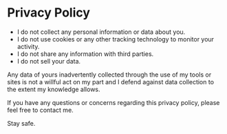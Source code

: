 # Privacy Policy

* I do not collect any personal information or data about you.
* I do not use cookies or any other tracking technology to monitor your activity.
* I do not share any information with third parties.
* I do not sell your data.

Any data of yours inadvertently collected through the use of my tools or sites is not a willful act on my part and I defend against data collection to the extent my knowledge allows.

If you have any questions or concerns regarding this privacy policy, please feel free to contact me.

Stay safe.
